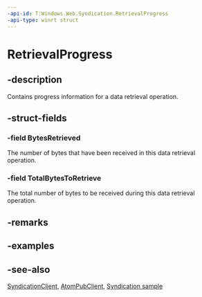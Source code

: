```yaml
---
-api-id: T:Windows.Web.Syndication.RetrievalProgress
-api-type: winrt struct
---
```


<!-- Structure syntax.
public struct RetrievalProgress 
-->

# RetrievalProgress

## -description
Contains progress information for a data retrieval operation.

## -struct-fields

### -field BytesRetrieved
The number of bytes that have been received in this data retrieval operation.
    

### -field TotalBytesToRetrieve
The total number of bytes to be received during this data retrieval operation.
    

## -remarks

## -examples

## -see-also
[SyndicationClient](syndicationclient.md), [AtomPubClient](../windows.web.atompub/atompubclient.md), [Syndication sample](https://github.com/microsoftarchive/msdn-code-gallery-microsoft/tree/master/Official%20Windows%20Platform%20Sample/Windows%208.1%20Store%20app%20samples/99866-Windows%208.1%20Store%20app%20samples/Syndication%20sample)
